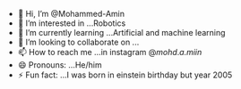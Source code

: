 - 👋 Hi, I’m @Mohammed-Amin
- 👀 I’m interested in ...Robotics
- 🌱 I’m currently learning ...Artificial and machine  learning
- 💞️ I’m looking to collaborate on ...
- 📫 How to reach me ...in instagram @_mohd_._a.miin_
- 😄 Pronouns: ...He/him
- ⚡ Fun fact: ...I was born in einstein birthday but year 2005

<!---
Mohammed-Amin101/Mohammed-Amin101 is a ✨ special ✨ repository because its `README.md` (this file) appears on your GitHub profile.
You can click the Preview link to take a look at your changes.
--->
